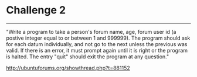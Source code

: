 # Challenge 2
---------

"Write a program to take a person's forum name, age, forum user id (a postive integer equal to or between 1 and 999999). The program should ask for each datum individually, and not go to the next unless the previous was valid. If there is an error, it must prompt again until it is right or the program is halted. The entry "quit" should exit the program at any question."

<a href="http://ubuntuforums.org/showthread.php?t=881152">http://ubuntuforums.org/showthread.php?t=881152</a>
